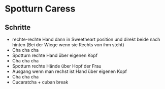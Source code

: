 
# Spotturn Caress

## Schritte

- rechte-rechte Hand dann in Sweetheart position und direkt beide nach hinten (Bei der Wiege wenn sie Rechts von ihm steht)
- Cha cha cha
- Spotturn rechte Hand über eigenen Kopf
- Cha cha cha
- Spotturn rechte Hände über Hopf der Frau
- Ausgang wenn man rechst ist Hand über eigenen Kopf
- Cha cha cha
- Cucaratcha + cuban break
